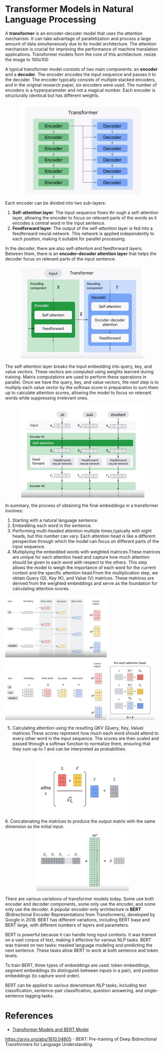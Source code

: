 # Transformer Models in Natural Language Processing

A **transformer** is an encoder-decoder model that uses the attention mechanism. It can take advantage of parallelization and process a large amount of data simultaneously due to its model architecture. The attention mechanism is crucial for improving the performance of machine translation applications. Transformer models form the core of this architecture.
resize the image to 100x100

A typical transformer model consists of two main components: an **encoder** and a **decoder**. The encoder encodes the input sequence and passes it to the decoder. The encoder typically consists of multiple stacked encoders, and in the original research paper, six encoders were used. The number of encoders is a hyperparameter and not a magical number. Each encoder is structurally identical but has different weights. 

<div align="center">
  <img src="images\image.png" alt="Alt text" width="400" height="300" />
</div>

Each encoder can be divided into two sub-layers:
1. **Self-attention layer**: The input sequence flows thr
ough a self-attention layer, allowing the encoder to focus on relevant parts of the words as it encodes a central word in the input sentence.
2. **Feedforward layer**: The output of the self-attention layer is fed into a feedforward neural network. This network is applied independently to each position, making it suitable for parallel processing.

In the decoder, there are also self-attention and feedforward layers. Between them, there is an **encoder-decoder attention layer** that helps the decoder focus on relevant parts of the input sentence.

<div align="center">
  <img src="images\encoding.png" alt="Alt text" width="400" height="300" />
</div>

The self-attention layer breaks the input embedding into query, key, and value vectors. These vectors are computed using weights learned during training. Matrix computations are used to perform these operations in parallel. Once we have the query, key, and value vectors, the next step is to multiply each value vector by the softmax score in preparation to sum them up to calculate attention scores, allowing the model to focus on relevant words while suppressing irrelevant ones.

<div align="center">
  <img src="images\attention.png" alt="Alt text" width="400" height="300" />
</div>

In summary, the process of obtaining the final embeddings in a transformer involves:
1. Starting with a natural language sentence.
2. Embedding each word in the sentence.
3. Performing multi-headed attention multiple times,typically with eight heads, but this number can vary. Each attention head is like a different perspective through which the model can focus on different parts of the input sequence.
4. Multiplying the embedded words with weighted matrices.These matrices are unique for each attention head and capture how much attention should be given to each word with respect to the others. This step allows the model to weigh the importance of each word for the current context and the specific attention head.From the multiplication step, we obtain Query (Q), Key (K), and Value (V) matrices. These matrices are derived from the weighted embeddings and serve as the foundation for calculating attention scores.

<div style="display: flex;">
  <div style="flex: 1; padding-right: 5px;">
    <img src="images/qkv1.png" width="330" height="200" />
    <img src="images/qkv2.png" width="330" height="200" />
    <img src="images/qkv4.png" width="150" height="200" />
  </div>
</div>

5. Calculating attention using the resulting QKV (Query, Key, Value) matrices.These scores represent how much each word should attend to every other word in the input sequence. The scores are then scaled and passed through a softmax function to normalize them, ensuring that they sum up to 1 and can be interpreted as probabilities.
<div align="center">
  <img src="images\qkv3.png" alt="Alt text" width="300" height="200" />
</div>
6. Concatenating the matrices to produce the output matrix with the same dimension as the initial input.
<div align="center">
  <img src="images\concat.png" alt="Alt text" width="300" height="200" />
</div>

There are various variations of transformer models today. Some use both encoder and decoder components, some only use the encoder, and some only use the decoder. A popular encoder-only architecture is **BERT** (Bidirectional Encoder Representations from Transformers), developed by Google in 2018. BERT has different variations, including BERT base and BERT large, with different numbers of layers and parameters.

BERT is powerful because it can handle long input contexts. It was trained on a vast corpus of text, making it effective for various NLP tasks. BERT was trained on two tasks: masked language modeling and predicting the next sentence. These tasks allow BERT to work at both sentence and token levels.

To train BERT, three types of embeddings are used: token embeddings, segment embeddings (to distinguish between inputs in a pair), and position embeddings (to capture word order).

BERT can be applied to various downstream NLP tasks, including text classification, sentence-pair classification, question answering, and single-sentence tagging tasks.


# References
- [Transformer Models and BERT Model](https://www.coursera.org/learn/transformer-models-and-bert-model/home/info)

https://arxiv.org/abs/1810.04805 - BERT: Pre-training of Deep Bidirectional Transformers for Language Understanding




